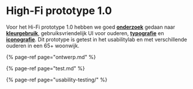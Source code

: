 # High-Fi prototype 1.0

Voor het Hi-Fi prototype 1.0 hebben we goed [**onderzoek**](../../analyse/onderzoeksvragen/oudere-vriendelijke-ui.md) gedaan naar [**kleurgebruik**](../high-fi-prototype-2.0/test.md), gebruiksvriendelijk UI voor ouderen, [**typografie**](../../analyse/onderzoeksvragen/oudere-vriendelijke-ui.md#welke-typografie-is-het-best-leesbaar) en [**iconografie**](../methods/style-test.md). Dit prototype is getest in het usabilitylab en met verschillende ouderen in een 65+ woonwijk. 

{% page-ref page="ontwerp.md" %}

{% page-ref page="test.md" %}

{% page-ref page="usability-testing/" %}

